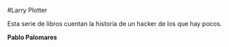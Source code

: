 #Larry Plotter

Esta serie de libros cuentan la historia de un hacker de los que hay pocos.

**Pablo Palomares**